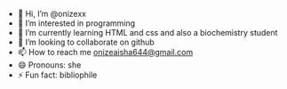 - 👋 Hi, I’m @onizexx
- 👀 I’m interested in programming 
- 🌱 I’m currently learning HTML and css and also a biochemistry student 
- 💞️ I’m looking to collaborate on github
- 📫 How to reach me onizeaisha644@gmail.com
- 😄 Pronouns: she
- ⚡ Fun fact: bibliophile 

<!---
onizexx/onizexx is a ✨ special ✨ repository because its `README.md` (this file) appears on your GitHub profile.
You can click the Preview link to take a look at your changes.
--->
